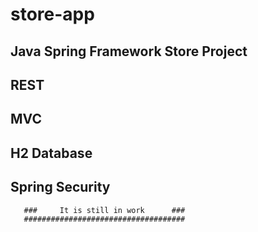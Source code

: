 # store-app
## Java Spring Framework Store Project
## REST
## MVC
## H2 Database 
## Spring Security
       ###     It is still in work      ###
       ####################################
